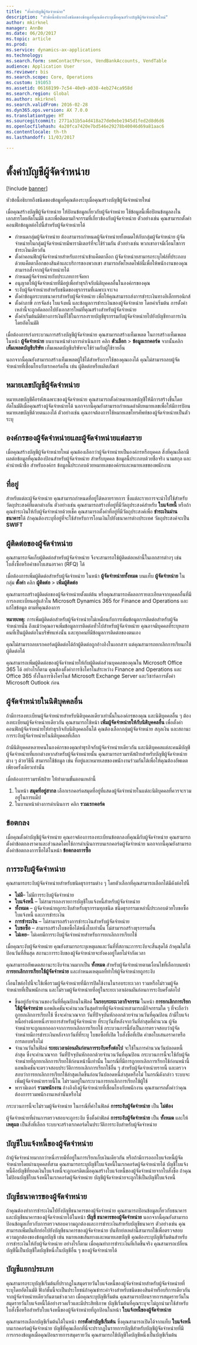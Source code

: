 ```yaml
---
title: "ตั้งค่าบัญชีผู้จัดจำหน่าย"
description: "หัวข้อนี้อธิบายถึงชนิดของข้อมูลที่คุณต้องระบุเมื่อคุณสร้างบัญชีผู้จัดจำหน่ายใหม่"
author: mkirknel
manager: AnnBe
ms.date: 06/20/2017
ms.topic: article
ms.prod: 
ms.service: dynamics-ax-applications
ms.technology: 
ms.search.form: smmContactPerson, VendBankAccounts, VendTable
audience: Application User
ms.reviewer: bis
ms.search.scope: Core, Operations
ms.custom: 191053
ms.assetid: 06168199-7c54-40e9-a038-4eb274ca958d
ms.search.region: Global
ms.author: mkirknel
ms.search.validFrom: 2016-02-28
ms.dyn365.ops.version: AX 7.0.0
ms.translationtype: HT
ms.sourcegitcommit: 2771a31b5a4d418a27de0ebe1945d1fed2d8d6d6
ms.openlocfilehash: 4a20fca7420e7bd546e29278b40046d69a81aac6
ms.contentlocale: th-th
ms.lasthandoff: 11/03/2017

---
```


# <a name="set-up-vendor-accounts"></a>ตั้งค่าบัญชีผู้จัดจำหน่าย

[!include [banner](../includes/banner.md)]

หัวข้อนี้อธิบายถึงชนิดของข้อมูลที่คุณต้องระบุเมื่อคุณสร้างบัญชีผู้จัดจำหน่ายใหม่

เมื่อคุณสร้างบัญชีผู้จัดจำหน่าย ให้ป้อนข้อมูลเกี่ยวกับผู้จัดจำหน่าย ใช้ข้อมูลนี้เพื่อป้อนข้อมูลลงในเอกสารโดยอัตโนมัติ และเพื่อติดตามกิจกรรมที่เกี่ยวข้องกับผู้จัดจำหน่าย ตัวอย่างเช่น คุณสามารถตั้งค่าคอนฟิกข้อมูลต่อไปนี้สำหรับผู้จัดจำหน่ายได้

-   กำหนดกลุ่มผู้จัดจำหน่าย ต้องสามารถกำหนดผู้จัดจำหน่ายทั้งหมดให้กับกลุ่มผู้จัดจำหน่าย ผู้จัดจำหน่ายในกลุ่มผู้จัดจำหน่ายมีพารามิเตอร์ที่จะใช้ร่วมกัน ตัวอย่างเช่น พวกเขาอาจมีเงื่อนไขการชำระเงินเดียวกัน
-   ตั้งค่าคอนฟิกผู้จัดจำหน่ายสำหรับการนำเข้าแค็ตตาล็อก ผู้จัดจำหน่ายสามารถระบุไฟล์ที่ประกอบด้วยแค็ตตาล็อกของสินค้าและบริการของพวกเขา สามารถอัพโหลดไฟล์นี้เพื่อให้พนักงานของคุณสามารถสั่งจากผู้จัดจำหน่ายได้
-   กำหนดผู้จัดจำหน่ายกับประเภทการจัดหา
-   อนุญาตให้ผู้จัดจำหน่ายที่มีอยู่เพื่อทำธุรกิจกับนิติบุคคลอื่นในองค์กรของคุณ
-   ระงับผู้จัดจำหน่ายสำหรับชนิดของธุรกรรมที่เฉพาะเจาะจง
-   ตั้งค่าข้อมูลระบบธนาคารสำหรับผู้จัดจำหน่าย เพื่อให้คุณสามารถส่งการชำระเงินทางอิเล็กทรอนิกส์
-   ตั้งค่าภาษี การจัดส่ง ใบแจ้งหนี้ และข้อมูลการชำระเงินของผู้จัดจำหน่าย โดยค่าเริ่มต้น การตั้งค่าเหล่านี้จะถูกคัดลอกไปยังเอกสารใหม่ที่คุณสร้างสำหรับผู้จัดจำหน่าย
-   ตั้งค่าเริ่มต้นมิติทางการเงินที่ใช้ในการลงรายบัญชีธุรกรรมกับผู้จัดจำหน่ายไปยังบัญชีทางการเงินโดยอัตโนมัติ

เมื่อต้องการเร่งกระบวนการสร้างบัญชีผู้จัดจำหน่าย คุณสามารถสร้างเท็มเพลต ในการสร้างเท็มเพลต ในหน้า **ผู้จัดจำหน่าย** บนบานหน้าต่างการดำเนินการ คลิก **ตัวเลือก** &gt; **ข้อมูลเรกคอร์ด** จากนั้นคลิก **เท็มเพลตบัญชีบริษัท** เท็มเพลตบัญชีบริษัทจะใช้ร่วมกับผู้ใช้รายอื่น  

นอกจากนี้คุณยังสามารถสร้างเท็มเพลตผู้ใช้ได้สำหรับการใช้ของคุณเองได้ คุณไม่สามารถลบผู้จัดจำหน่ายที่เชื่อมโยงกับเรกคอร์ดอื่น เช่น ผู้ติดต่อหรือผลิตภัณฑ์

## <a name="vendor-account-numbers"></a>หมายเลขบัญชีผู้จัดจำหน่าย
หมายเลขบัญชีคือรหัสเฉพาะของผู้จัดจำหน่าย คุณสามารถตั้งค่าหมายเลขบัญชีให้มีการสร้างขึ้นโดยอัตโนมัติเมื่อคุณสร้างผู้จัดจำหน่ายได้ นอกจากนี้คุณยังสามารถกำหนดลำดับหมายเลขเพื่อให้มีการป้อนหมายเลขบัญชีด้วยตนเองได้ ตัวอย่างเช่น คุณอาจต้องการใช้หมายเลขโทรศัพท์ของผู้จัดจำหน่ายเป็นตัวระบุ

## <a name="vendor-organizations-and-individual-vendors"></a>องค์กรของผู้จัดจำหน่ายและผู้จัดจำหน่ายแต่ละราย
เมื่อคุณสร้างบัญชีผู้จัดจำหน่ายใหม่ คุณต้องเลือกว่าผู้จัดจำหน่ายเป็นองค์กรหรือบุคคล สิ่งที่คุณเลือกมีผลต่อข้อมูลที่คุณต้องป้อนสำหรับผู้จัดจำหน่าย สำหรับบุคคล ข้อมูลนี้ประกอบด้วยชื่อจริง นามสกุล และคำนำหน้าชื่อ สำหรับองค์กร ข้อมูลนี้ประกอบด้วยหมายเลของค์กรและหมายเลขของพนักงาน

## <a name="addresses"></a>ที่อยู่
สำหรับแต่ละผู้จัดจำหน่าย คุณสามารถกำหนดที่อยู่ได้หลายรายการ ซึ่งแต่ละรายการจะนำไปใช้สำหรับวัตถุประสงค์ที่แตกต่างกัน ตัวอย่างเช่น คุณสามารถสร้างที่อยู่ที่มีวัตถุประสงค์สำหรับ **ใบแจ้งหนี้** หรือถ้าคุณชำระเงินให้กับผู้จัดจำหน่ายด้วยเช็ค คุณสามารถตั้งค่าที่อยู่ที่มีวัตถุประสงค์เพื่อ **ชำระเงินผ่านธนาคาร**ได้ ถ้าคุณต้องระบุที่อยู่ที่จะใช้สำหรับการโอนเงินไปยังธนาคารต่างประเทศ วัตถุประสงค์จะเป็น **SWIFT**

## <a name="vendor-contacts"></a>ผู้ติดต่อของผู้จัดจำหน่าย
คุณสามารถจัดเก็บผู้ติดต่อสำหรับผู้จัดจำหน่าย จึงจะสามารถใช้ผู้ติดต่อเหล่านี้ในเอกสารต่างๆ เช่น ใบสั่งซื้อหรือคำขอใบเสนอราคา (RFQ) ได้  

เมื่อต้องการเพิ่มผู้ติดต่อสำหรับผู้จัดจำหน่าย ในหน้า **ผู้จัดจำหน่ายทั้งหมด** บนแท็บ **ผู้จัดจำหน่าย** ในกลุ่ม **ตั้งค่า** คลิก **ผู้ติดต่อ** &gt; **เพิ่มผู้ติดต่อ**  

คุณสามารถสร้างผู้ติดต่อของผู้จัดจำหน่ายตั้งแต่ต้น หรือคุณสามารถคัดลอกรายละเอียดจากบุคคลอื่นที่มีการลงทะเบียนอยู่แล้วใน Microsoft Dynamics 365 for Finance and Operations และแก้ไขข้อมูล ตามที่คุณต้องการ  

**หมายเหตุ:** การเพิ่มผู้ติดต่อสำหรับผู้จัดจำหน่ายไม่เหมือนกับการเพิ่มข้อมูลการติดต่อสำหรับผู้จัดจำหน่ายนั้น ถึงแม้ว่าคุณอาจเพิ่มข้อมูลการติดต่อทั่วไปสำหรับผู้จัดจำหน่าย คุณอาจมีบุคคลที่ระบุหลายคนที่เป็นผู้ติดต่อในบริษัทแห่งนั้น และทุกคนที่มีข้อมูลการติดต่อของตนเอง  

คุณไม่สามารถลบเรกคอร์ดผู้ติดต่อได้ถ้าผู้ติดต่อถูกอ้างอิงในเอกสาร แต่คุณสามารถยกเลิกการเรียนกใช้ผู้ติดต่อได้  

คุณสามารถเพิ่มผู้ติดต่อของผู้จัดจำหน่ายให้กับผู้ติดต่อส่วนบุคคลของคุณใน Microsoft Office 365 ได้ อย่างไรก็ตาม คุณต้องตั้งค่าการซิงโครไนส์ระหว่าง Finance and Operations และ Office 365 ทั้งในการซิงโครไนส์ Microsoft Exchange Server และวิซาร์ดการตั้งค่า Microsoft Outlook ก่อน

## <a name="vendors-in-different-legal-entities"></a>ผู้จัดจำหน่ายในนิติบุคคลอื่น
ถ้ามีการลงทะเบียนผู้จัดจำหน่ายสำหรับนิติบุคคลเดียวเท่านั้นในองค์กรของคุณ และนิติบุคคลอื่น ๆ ต้องลงทะเบียนผู้จัดจำหน่ายเดียวกัน คุณสามารถใช้หน้า **เพิ่มผู้จัดจำหน่ายให้กับนิติบุคคลอื่น** เพื่อตั้งค่าคอนฟิกผู้จัดจำหน่ายให้ทำธุรกิจกับนิติบุคคลอื่นได้ คุณต้องเลือกกลุ่มผู้จัดจำหน่าย สกุลเงิน และสถานะการระงับผู้จัดจำหน่ายในนิติบุคคลที่เลือก  

ถ้ามีนิติบุคคลหลายคนในองค์กรของคุณทำธุรกิจกับผู้จัดจำหน่ายเดียวกัน และนิติบุคคลแต่ละคนมีบัญชีผู้จัดจำหน่ายที่แยกต่างหากสำหรับผู้จัดจำหน่ายนั้น คุณสามารถรวมรหัสฝ่ายสำหรับบัญชีผู้จัดจำหน่ายต่าง ๆ ด้วยวิธีนี้ สามารถใช้ข้อมูล เช่น ที่อยู่และหมายเลขของพนักงานร่วมกันได้เพื่อให้คุณต้องอัพเดตเพียงครั้งเดียวเท่านั้น  

เมื่อต้องการรวมรหัสฝ่าย ให้ทำตามขั้นตอนเหล่านี้

1.  ในหน้า **สมุดที่อยู่สากล** เลือกเรกคอร์ดสมุดที่อยู่ที่แสดงผู้จัดจำหน่ายในแต่ละนิติบุคคลที่ควรจะรวมอยู่ในการแม็ป
2.  ในบานหน้าต่างการดำเนินการ คลิก **รวมเรกคอร์ด**

## <a name="agreements"></a>ข้อตกลง
เมื่อคุณตั้งค่าบัญชีผู้จัดจำหน่าย คุณอาจต้องการลงทะเบียนข้อตกลงที่คุณมีกับผู้จัดจำหน่าย คุณสามารถตั้งค่าข้อตกลงราคาและส่วนลดโดยใช้การดำเนินการบนเรกคอร์ดผู้จัดจำหน่าย นอกจากนี้คุณยังสามารถตั้งค่าข้อตกลงการซื้อได้ในหน้า **ข้อตกลงการซื้อ**

## <a name="putting-a-vendor-on-hold"></a>การระงับผู้จัดจำหน่าย
คุณสามารถระงับผู้จัดจำหน่ายสำหรับชนิดธุรกรรมต่าง ๆ โดยตัวเลือกที่คุณสามารถเลือกได้มีดังต่อไปนี้

-   **ไม่มี**– ไม่มีการระงับผู้จัดจำหน่าย
-   **ใบแจ้งหนี้** – ไม่สามารถลงรายการบัญชีใบแจ้งหนี้สำหรับผู้จัดจำหน่าย
-   **ทั้งหมด** – ผู้จัดจำหน่ายถูกระงับสำหรับธุรกรรมทุกชนิด ชนิดธุรกรรมเหล่านี้ประกอบด้วยใบขอซื้อ ใบแจ้งหนี้ และการชำระเงิน
-   **การชำระเงิน** – ไม่สามารถสร้างการชำระเงินสำหรับผู้จัดจำหน่าย
-   **ใบขอซื้อ** – สามารถสร้างใบขอซื้อได้หนึ่งใบเท่านั้น ไม่สามารถสร้างธุรกรรมอื่น
-   **ไม่เคย**– ไม่เคยมีการระงับผู้จัดจำหน่ายสำหรับการยกเลิกการเรียกใช้

เมื่อคุณระงับผู้จัดจำหน่าย คุณยังสามารถระบุเหตุผลและวันที่ที่สถานะการระงับจะสิ้นสุดได้ ถ้าคุณไม่ได้ป้อนวันที่สิ้นสุด สถานะการระงับของผู้จัดจำหน่ายจะยังคงอยู่โดยไม่จำกัดเวลา

คุณสามารถอัพเดตสถานะระงับจำนวนมากเป็น **ทั้งหมด** สำหรับผู้จัดจำหน่ายตามเงื่อนไขที่เลือกบนหน้า **การยกเลิกการเรียกใช้ผู้จัดจำหน่าย** และกำหนดเหตุผลที่ทำให้ผู้จัดจำหน่ายถูกระงับ

เงื่อนไขต่อไปนี้จะใช้เพื่อรวมผู้จัดจำหน่ายที่มีการปิดใช้งานในรอบระยะเวลา รวมหรือไม่รวมผู้จัดจำหน่ายที่เป็นพนักงาน และไม่รวมผู้จัดจำหน่ายที่อยู่ในระยะเวลาผ่อนผันก่อนการระงับครั้งต่อไป

- ขึ้นอยู่กับจำนวนของวันที่ที่คุณป้อนในฟิลด์ **ในรอบระยะเวลากิจกรรม** ในหน้า **การยกเลิกการเรียกใช้ผู้จัดจำหน่าย** แอพลิเคชันจะคำนวณวันสุดท้ายที่ผู้จัดจำหน่ายสามารถมีกิจกรรมใด ๆ ที่จะถือว่าถูกยกเลิกการเรียกใช้ ซึ่งจะคำนวณจาก วันที่ปัจจุบันหักออกด้วยจำนวนวันที่คุณป้อน ถ้ามีใบแจ้งหนี้อย่างน้อยหนึ่งรายการสำหรับผู้จัดจำหน่าย ที่ระบุวันที่หลังจากวันที่ล่าสุดที่คำนวณ ผู้จัดจำหน่ายจะถูกแยกออกจากการยกเลิกการเรียกใช้ กระบวนการนี้ยังเป็นการตรวจสอบว่าผู้จัดจำหน่ายมีการชำระเงินหลังจากวันที่ที่ระบุ ใบขอซื้อที่เปิด ใบสั่งซื้อที่เปิด คำขอใบเสนอราคาหรือการตอบหรือไม่
- จำนวนวันในฟิลด์ **ระยะเวลาผ่อนผันก่อนการระงับครั้งต่อไป** จะใช้ในการคำนวณวันปลอดหนี้ล่าสุด ซึ่งจะคำนวณจาก วันที่ปัจจุบันหักออกด้วยจำนวนวันที่คุณป้อน กระบวนการนี้จะใช้กับผู้จัดจำหน่ายที่ถูกยกเลิกการเรียกใช้ก่อนหน้านี้เท่านั้น ในกรณีที่มีการถูกยกเลิกการเรียกใช้ก่อนหน้านี้ แอพลิเคชันจะตรวจสอบประวัติการยกเลิกการเรียกใช้อื่น ๆ สำหรับผู้จัดจำหน่ายรายนี้ และตรวจสอบว่าการยกเลิกการเรียกใช้ล่าสุดเกิดขึ้นก่อนวันปลอดหนี้ล่าสุดหรือไม่ ในกรณีดังกล่าว ระบบจะเพิ่มผู้จัดจำหน่ายรายนี้ใน ไม่รวมอยู่ในกระบวนการยกเลิกการเรียกใช้ผู้ใช้
- พารามิเตอร์ **รวมพนักงาน** อ้างอิงถึงผู้จัดจำหน่ายที่เชื่อมโยงกับพนักงาน คุณสามารถตั้งค่าว่าคุณต้องการรวมพนักงานเหล่านั้นหรือไม่

กระบวนการนี้จะไม่รวมผู้จัดจำหน่าย ในกรณีที่ค่าในฟิลด์ **การระงับผู้จัดจำหน่าย** เป็น **ไม่ต้อง**

ผู้จัดจำหน่ายที่ผ่านการตรวจสอบจะถูกระงับ ซึ่งตั้งค่าฟิลด์ **การระงับผู้จัดจำหน่าย** เป็น **ทั้งหมด** และให้ **เหตุผล** เป็นสิ่งที่เลือก ระบบจะสร้างเรกคอร์ดในประวัติการระงับสำหรับผู้จัดจำหน่าย

## <a name="vendor-invoice-account"></a>บัญชีใบแจ้งหนี้ของผู้จัดจำหน่าย
ถ้าผู้จัดจำหน่ายมากกว่าหนึ่งรายมีที่อยู่ในการเรียกเก็บเงินเดียวกัน หรือถ้ามีการออกใบแจ้งหนี้ผู้จัดจำหน่ายโดยผ่านบุคคลที่สาม คุณสามารถระบุบัญชีใบแจ้งหนี้ในเรกคอร์ดผู้จัดจำหน่ายได้ บัญชีใบแจ้งหนี้คือบัญชีที่ยอดเงินใบแจ้งหนี้จะถูกเครดิตเมื่อคุณสร้างใบแจ้งหนี้ของผู้จัดจำหน่ายจากใบสั่งซื้อ ถ้าคุณไม่ป้อนบัญชีใบแจ้งหนี้ในเรกคอร์ดผู้จัดจำหน่าย บัญชีผู้จัดจำหน่ายจะถูกใช้เป็นบัญชีใบแจ้งหนี้

## <a name="vendor-bank-accounts"></a>บัญชีธนาคารของผู้จัดจำหน่าย
ถ้าคุณต้องทำการชำระเงินไปยังบัญชีธนาคารของผู้จัดจำหน่าย คุณสามารถป้อนข้อมูลเกี่ยวกับธนาคารและบัญชีธนาคารของผู้จัดจำหน่ายได้ในหน้า **บัญชี ธนาคารของผู้จัดจำหน่าย** นอกจากนี้คุณยังสามารถป้อนข้อมูลเกี่ยวกับการตรวจสอบความถูกต้องและการชำระเงินสำหรับบัญชีธนาคาร ตัวอย่างเช่น คุณสามารถเพิ่มบันทึกย่อไปยังบัญชีธนาคารของผู้จัดจำหน่าย บันทึกย่อเหล่านี้สามารถใช้เพื่อตรวจสอบความถูกต้องของข้อมูลบัญชี เช่น หมายเลขเส้นทางและหมายเลขบัญชี คุณต้องระบุบัญชีเริ่มต้นสำหรับการชำระเงินให้กับผู้จัดจำหน่าย อย่างไรก็ตาม เมื่อคุณทำการชำระเงินที่เกิดขึ้นจริง คุณสามารถเปลี่ยนบัญชีนี้เป็นบัญชีใดบัญชีหนึ่งในบัญชีอื่น ๆ ของผู้จัดจำหน่ายได้

## <a name="ledger-accounts"></a>บัญชีแยกประเภท
คุณสามารถระบุบัญชีเริ่มต้นที่ปรากฏในสมุดรายวันใบแจ้งหนี้ของผู้จัดจำหน่ายสำหรับผู้จัดจำหน่ายที่ระบุโดยอัตโนมัติ ฟังก์ชั้นนี้จะเป็นประโยชน์ถ้าคุณชำระค่าจ้างสำหรับชนิดของสินค้าหรือบริการเดียวกันจากผู้จัดจำหน่ายเดียวกันตามช่วงเวลา เมื่อคุณระบุบัญชีเริ่มต้น คุณสามารถป้อนรายการสมุดรายวันในสมุดรายวันใบแจ้งหนี้ได้อย่างรวดเร็วและมีประสิทธิภาพ บัญชีเริ่มต้นที่คุณระบุจะไม่ถูกนำมาใช้สำหรับใบสั่งซื้อหรือสำหรับใบแจ้งหนี้ของผู้จัดจำหน่ายที่ถูกป้อนในหน้า **ใบแจ้งหนี้ของผู้จัดจำหน่าย**  

คุณสามารถเลือกบัญชีเริ่มต้นได้ในหน้า **การตั้งค่าบัญชีเริ่มต้น** ซึ่งคุณสามารถเปิดได้จากแท็บ **ใบแจ้งหนี้** บนเรกคอร์ดผู้จัดจำหน่าย บัญชีที่คุณเลือกที่นี่จะปรากฏในรายการบัญชีสำหรับบัญชีผู้จัดจำหน่ายที่มีการกรองข้อมูลเมื่อคุณป้อนรายการสมุดรายวัน คุณสามารถใช้บัญชีใดบัญชีหนึ่งเป็นบัญชีเริ่มต้น





